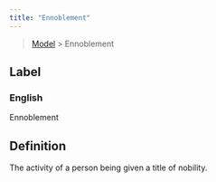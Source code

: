 ```yaml
---
title: "Ennoblement"
---
```


> [Model](./../) > Ennoblement

## Label

### English
Ennoblement


## Definition
The activity of a person being given a title of nobility. 


    
